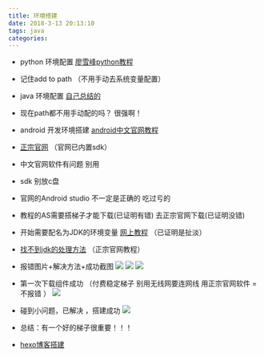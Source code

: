 ```yaml
---
title: 环境搭建
date: 2018-3-13 20:13:10
tags: java
categories:
---
```





- python 环境配置 [廖雪峰python教程](https://www.liaoxuefeng.com/wiki/0014316089557264a6b348958f449949df42a6d3a2e542c000/0014316090478912dab2a3a9e8f4ed49d28854b292f85bb000)

- 记住add to path （不用手动去系统变量配置）

- java 环境配置 [自己总结的](https://jack00000.github.io/2018/03/05/java%E5%BC%80%E5%8F%91%E7%8E%AF%E5%A2%83%E6%90%AD%E5%BB%BA/)
- 现在path都不用手动配的吗？ 很强啊！

- android 开发环境搭建 [android中文官网教程](http://ask.android-studio.org/?/article/9)
- [正宗官网](https://developer.android.com/studio/index.html) （官网已内置sdk）
- 中文官网软件有问题 别用
- sdk 别放c盘
- 官网的Android studio 不一定是正确的 吃过亏的
- 教程的AS需要搭梯子才能下载(已证明有错) 去正宗官网下载(已证明没错)   
- 开始需要配名为JDK的环境变量   [网上教程](http://logpress.org/sorry-still-not-detect-valid-jdk-need-proceed.htm) （已证明是扯淡）
- [找不到jdk的处理方法](https://developer.android.com/studio/install.html) （正宗官网教程）
- 报错图片+解决方法+成功截图
![](http://oyj1fkfcr.bkt.clouddn.com/2018-03-15_111927.png)
![](http://oyj1fkfcr.bkt.clouddn.com/2018-03-15_112121.png)
![](http://oyj1fkfcr.bkt.clouddn.com/2018-03-15_112342.png)

- 第一次下载组件成功  （付费稳定梯子 别用无线网要连网线 用正宗官网软件 =不报错 ）
![](http://oxz3x2njl.bkt.clouddn.com/2018-03-15_115716.png)
- 碰到小问题，已解决 ，搭建成功
![](http://oyj1fkfcr.bkt.clouddn.com/2018-03-15_121152.png)
- 总结：有一个好的梯子很重要！！！


- [hexo博客搭建](https://jack00000.github.io/2016/12/18/github+hexo%E5%BB%BA%E7%AB%99/)
